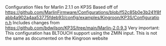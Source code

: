 Configuration files for Marlin 2.1.1 on KP3S
Based off of https://github.com/MarlinFirmware/Configurations/blob/f52c85b0e3b241f8fabb4a902a4aa53775fdeb93/config/examples/Kingroon/KP3S/Configuration.h
Includes changes from https://github.com/bdwilson/KP3S/tree/main/Marlin-2.0.9.3
Very important:  This configuration has BLTOUCH support using the ZMIN input.  This is not the same as documented on the Kingroon website
